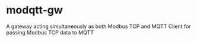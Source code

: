 # modqtt-gw
A gateway acting simultaneously as both Modbus TCP and MQTT Client for passing Modbus TCP data to MQTT
